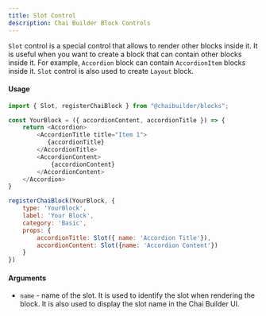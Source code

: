 ```yaml
---
title: Slot Control
description: Chai Builder Block Controls
---
```


`Slot` control is a special control that allows to render other blocks inside it. It is useful when you want to create a block that can contain other blocks inside it.
For example, `Accordion` block can contain `AccordionItem` blocks inside it. `Slot` control is also used to create `Layout` block.

#### Usage

```js
import { Slot, registerChaiBlock } from "@chaibuilder/blocks";

const YourBlock = ({ accordionContent, accordionTitle }) => {
    return <Accordion>
        <AccordionTitle title="Item 1">
           {accordionTitle}
        </AccordionTitle>
        <AccordionContent>
            {accordionContent}
        </AccordionContent>
    </Accordion>
}

registerChaiBlock(YourBlock, {
    type: 'YourBlock',
    label: 'Your Block',
    category: 'Basic',
    props: {
        accordionTitle: Slot({ name: 'Accordion Title'}),
        accordionContent: Slot({name: 'Accordion Content'})
    }
})

```


#### Arguments

- `name` - name of the slot. It is used to identify the slot when rendering the block. It is also used to display the slot name in the Chai Builder UI.